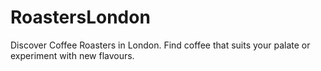 # RoastersLondon

Discover Coffee Roasters in London. Find coffee that suits your palate or experiment with new flavours.
